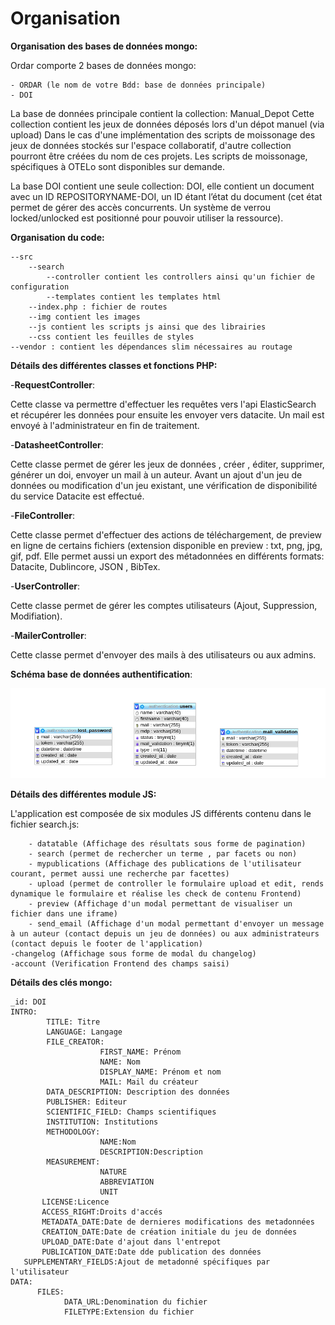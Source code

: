 # Organisation  


**Organisation des bases de données mongo:**

Ordar comporte 2 bases de données mongo:

    - ORDAR (le nom de votre Bdd: base de données principale)
    - DOI
    
 La base de données principale contient la collection: Manual_Depot 
 Cette collection contient les jeux de données déposés lors d'un dépot manuel (via upload)
 Dans le cas d'une implémentation des scripts de moissonage des jeux de données stockés sur l'espace collaboratif, d'autre collection pourront être créées du nom de ces projets. Les scripts de moissonage, spécifiques à OTELo sont disponibles sur demande.
 
 La base DOI contient une seule collection: DOI, elle contient un document avec un ID REPOSITORYNAME-DOI, un ID étant l’état du document (cet état permet de gérer des accès concurrents. Un système de verrou locked/unlocked est positionné pour pouvoir utiliser la ressource). 


**Organisation du code:**

    --src
        --search
            --controller contient les controllers ainsi qu'un fichier de configuration 
            --templates contient les templates html
        --index.php : fichier de routes
        --img contient les images 
        --js contient les scripts js ainsi que des librairies
        --css contient les feuilles de styles
    --vendor : contient les dépendances slim nécessaires au routage


**Détails des différentes classes et fonctions PHP:**

-**RequestController**: 

Cette classe va permettre d'effectuer les requêtes vers l'api ElasticSearch et récupérer les données pour ensuite les envoyer vers datacite. Un mail est envoyé à l'administrateur en fin de traitement.


-**DatasheetController**: 

Cette classe permet de gérer les jeux de données , créer , éditer, supprimer, générer un doi, envoyer un mail à un auteur.
Avant un ajout d'un jeu de données ou modification d'un jeu existant, une vérification de disponibilité du service Datacite est effectué.



-**FileController**: 

Cette classe permet d'effectuer des actions de téléchargement, de preview en ligne de certains fichiers (extension disponible en preview : txt, png, jpg, gif, pdf.
Elle permet aussi un export des métadonnées en différents formats: Datacite, Dublincore, JSON , BibTex.

-**UserController**: 

Cette classe permet de gérer les comptes utilisateurs (Ajout, Suppression, Modifiation).

-**MailerController**: 

Cette classe permet d'envoyer des mails à des utilisateurs ou aux admins.

**Schéma base de données authentification**:

![Alt text](/Img_doc/schema_auth.png?raw=true)


**Détails des différentes module JS:**
    
   L'application est composée de six modules JS différents contenu dans le fichier search.js:
        
        - datatable (Affichage des résultats sous forme de pagination)
        - search (permet de rechercher un terme , par facets ou non)
        - mypublications (Affichage des publications de l'utilisateur courant, permet aussi une recherche par facettes)
        - upload (permet de controller le formulaire upload et edit, rends dynamique le formulaire et réalise les check de contenu Frontend)
        - preview (Affichage d'un modal permettant de visualiser un fichier dans une iframe)
        - send_email (Affichage d'un modal permettant d'envoyer un message à un auteur (contact depuis un jeu de données) ou aux administrateurs (contact depuis le footer de l'application)
	-changelog (Affichage sous forme de modal du changelog)
	-account (Verification Frontend des champs saisi)
 **Détails des clés mongo:**
 
    _id: DOI
    INTRO:
            TITLE: Titre
            LANGUAGE: Langage
            FILE_CREATOR:   
                        FIRST_NAME: Prénom
                        NAME: Nom
                        DISPLAY_NAME: Prénom et nom
                        MAIL: Mail du créateur
            DATA_DESCRIPTION: Description des données
            PUBLISHER: Editeur
            SCIENTIFIC_FIELD: Champs scientifiques
            INSTITUTION: Institutions
            METHODOLOGY:
                        NAME:Nom
                        DESCRIPTION:Description
            MEASUREMENT:
                        NATURE
                        ABBREVIATION
                        UNIT
           LICENSE:Licence
           ACCESS_RIGHT:Droits d'accés
           METADATA_DATE:Date de dernieres modifications des metadonnées
           CREATION_DATE:Date de création initiale du jeu de données 
           UPLOAD_DATE:Date d'ajout dans l'entrepot
           PUBLICATION_DATE:Date dde publication des données
	   SUPPLEMENTARY_FIELDS:Ajout de metadonné spécifiques par l'utilisateur
    DATA:
          FILES:
                DATA_URL:Denomination du fichier
                FILETYPE:Extension du fichier




